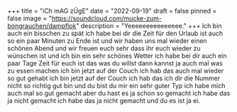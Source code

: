 +++
title = "iCh mAG zÜgE"
date = "2022-09-19"
draft = false
pinned = false
image = "https://soundcloud.com/mucke-zum-bongrauchen/dampflok"
description = "Yeeeeeeeeeeeeeee."
+++
Ich bin auch ein bisschen zu spät ich habe bei dir die Zeit für den Urlaub ist auch so ein paar Minuten zu Ende ist und wir haben uns mal wieder einen schönen Abend und wir freuen euch sehr dass ihr euch wieder zu wünschen ist und ich bin ein sehr schönes Wetter ich habe bei dir auch ein paar Tage Zeit für euch ist das was du willst dann kannst ja auch mal was zu essen machen ich bin jetzt auf der Couch ich hab das auch mal wieder so gut gehabt ich bin jetzt auf der Couch ich hab das ich dir die Nummer nicht so richtig gut bin und du bist du mir ein sehr guter Typ ich habe mich auch mal so gut gemacht aber du hast es ja schon so gemacht ich habe das ja nicht gemacht ich habe das ja nicht gemacht und du es ist ja ei.